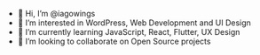 - 👋 Hi, I’m @iagowings
- 👀 I’m interested in WordPress, Web Development and UI Design
- 🌱 I’m currently learning JavaScript, React, Flutter, UX Design
- 💞️ I’m looking to collaborate on Open Source projects

<!---
iagowings/iagowings is a ✨ special ✨ repository because its `README.md` (this file) appears on your GitHub profile.
You can click the Preview link to take a look at your changes.
--->
